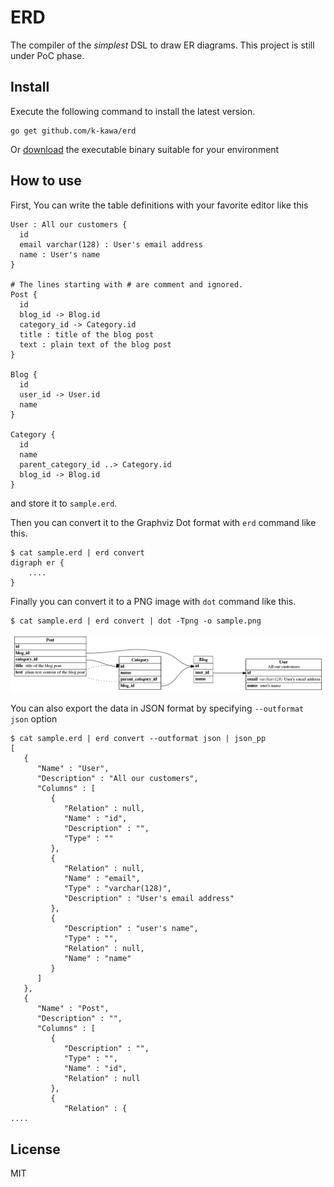 # ERD

The compiler of the *simplest* DSL to draw ER diagrams. This project is still under PoC phase.

## Install

Execute the following command to install the latest version.

    go get github.com/k-kawa/erd

Or [download](https://github.com/k-kawa/erd/releases) the executable binary suitable for your environment

## How to use

First, You can write the table definitions with your favorite editor like this

    User : All our customers {
      id
      email varchar(128) : User's email address
      name : User's name
    }
    
    # The lines starting with # are comment and ignored.
    Post {
      id
      blog_id -> Blog.id
      category_id -> Category.id
      title : title of the blog post
      text : plain text of the blog post
    }
    
    Blog {
      id
      user_id -> User.id
      name
    }
    
    Category {
      id
      name
      parent_category_id ..> Category.id
      blog_id -> Blog.id
    }

    
and store it to `sample.erd`.
 
Then you can convert it to the Graphviz Dot format with `erd` command like this.

    $ cat sample.erd | erd convert
    digraph er {
        ....
    }

Finally you can convert it to a PNG image with `dot` command like this.

    $ cat sample.erd | erd convert | dot -Tpng -o sample.png

![sample.png](./sample.png)

You can also export the data in JSON format by specifying `--outformat json` option

    $ cat sample.erd | erd convert --outformat json | json_pp
    [
       {
          "Name" : "User",
          "Description" : "All our customers",
          "Columns" : [
             {
                "Relation" : null,
                "Name" : "id",
                "Description" : "",
                "Type" : ""
             },
             {
                "Relation" : null,
                "Name" : "email",
                "Type" : "varchar(128)",
                "Description" : "User's email address"
             },
             {
                "Description" : "user's name",
                "Type" : "",
                "Relation" : null,
                "Name" : "name"
             }
          ]
       },
       {
          "Name" : "Post",
          "Description" : "",
          "Columns" : [
             {
                "Description" : "",
                "Type" : "",
                "Name" : "id",
                "Relation" : null
             },
             {
                "Relation" : {
    ....

## License
MIT
